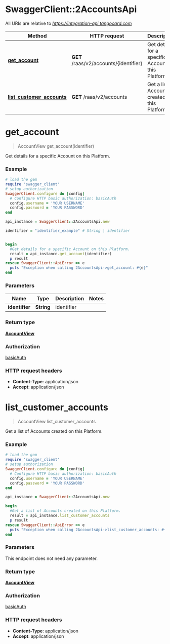 # SwaggerClient::2AccountsApi

All URIs are relative to *https://integration-api.tangocard.com*

Method | HTTP request | Description
------------- | ------------- | -------------
[**get_account**](2AccountsApi.md#get_account) | **GET** /raas/v2/accounts/{identifier} | Get details for a specific Account on this Platform.
[**list_customer_accounts**](2AccountsApi.md#list_customer_accounts) | **GET** /raas/v2/accounts | Get a list of Accounts created on this Platform.


# **get_account**
> AccountView get_account(identifier)

Get details for a specific Account on this Platform.

### Example
```ruby
# load the gem
require 'swagger_client'
# setup authorization
SwaggerClient.configure do |config|
  # Configure HTTP basic authorization: basicAuth
  config.username = 'YOUR USERNAME'
  config.password = 'YOUR PASSWORD'
end

api_instance = SwaggerClient::2AccountsApi.new

identifier = "identifier_example" # String | identifier


begin
  #Get details for a specific Account on this Platform.
  result = api_instance.get_account(identifier)
  p result
rescue SwaggerClient::ApiError => e
  puts "Exception when calling 2AccountsApi->get_account: #{e}"
end
```

### Parameters

Name | Type | Description  | Notes
------------- | ------------- | ------------- | -------------
 **identifier** | **String**| identifier | 

### Return type

[**AccountView**](AccountView.md)

### Authorization

[basicAuth](../README.md#basicAuth)

### HTTP request headers

 - **Content-Type**: application/json
 - **Accept**: application/json



# **list_customer_accounts**
> AccountView list_customer_accounts

Get a list of Accounts created on this Platform.

### Example
```ruby
# load the gem
require 'swagger_client'
# setup authorization
SwaggerClient.configure do |config|
  # Configure HTTP basic authorization: basicAuth
  config.username = 'YOUR USERNAME'
  config.password = 'YOUR PASSWORD'
end

api_instance = SwaggerClient::2AccountsApi.new

begin
  #Get a list of Accounts created on this Platform.
  result = api_instance.list_customer_accounts
  p result
rescue SwaggerClient::ApiError => e
  puts "Exception when calling 2AccountsApi->list_customer_accounts: #{e}"
end
```

### Parameters
This endpoint does not need any parameter.

### Return type

[**AccountView**](AccountView.md)

### Authorization

[basicAuth](../README.md#basicAuth)

### HTTP request headers

 - **Content-Type**: application/json
 - **Accept**: application/json



